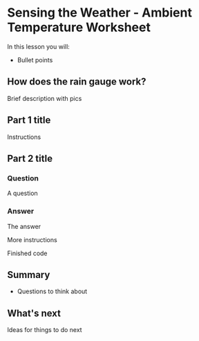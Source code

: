 # Sensing the Weather - Ambient Temperature Worksheet

In this lesson you will:

- Bullet points

## How does the rain gauge work?

Brief description with pics


## Part 1 title

Instructions

## Part 2 title

### Question
A question

### Answer
The answer

More instructions


Finished code

## Summary

- Questions to think about

## What's next

Ideas for things to do next